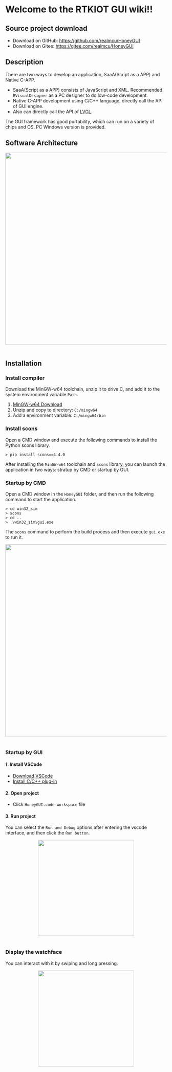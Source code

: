 # **Welcome to the RTKIOT GUI wiki!!**

## Source project download

- Download on GitHub: <https://github.com/realmcu/HoneyGUI>
- Download on Gitee: <https://gitee.com/realmcu/HoneyGUI>

## Description

There are two ways to develop an application, SaaA(Script as a APP) and Native C-APP.
- SaaA(Script as a APP) consists of JavaScript and XML. Recommended ```RVisualDesigner``` as a  PC designer to do low-code development.
- Native C-APP development using C/C++ language, directly call the API of GUI engine.
- Also can directly call the API of [LVGL](https://lvgl.io/).

The GUI framework has good portability, which can run on a variety of chips and OS. PC Windows version is provided.

## Software Architecture


<div style="text-align: center"><img width= "600" src ="https://foruda.gitee.com/images/1698215110757026070/a3648515_10088396.png"/></div><br/>


## Installation

### Install compiler
Download the MinGW-w64 toolchain, unzip it to drive C, and add it to the system environment variable `Path`.
1.  [MinGW-w64 Download](https://sourceforge.net/projects/mingw-w64/files/Toolchains%20targetting%20Win64/Personal%20Builds/mingw-builds/8.1.0/threads-posix/sjlj/x86_64-8.1.0-release-posix-sjlj-rt_v6-rev0.7z)
2.  Unzip and copy to directory: `C:/mingw64`
3.  Add a environment variable: `C:/mingw64/bin`

### Install scons
Open a CMD window and execute the following commands to install the Python scons library.
```
> pip install scons==4.4.0
```

After installing the `MinGW-w64` toolchain and `scons` library, you can launch the application in two ways: stratup by CMD or startup by GUI.

### Startup by CMD
Open a CMD window in the `HoneyGUI` folder, and then run the following command to start the application.

```shell
> cd win32_sim
> scons
> cd ..
> .\win32_sim\gui.exe
```
The `scons` command to perform the build process and then execute `gui.exe` to run it.


<div style="text-align: center"><img width= "600"  src ="https://foruda.gitee.com/images/1699429582680903862/9a73ac31_13671125.png"/></div><br/>


### Startup by GUI

#### 1. Install VSCode
   - [Download VSCode](https://code.visualstudio.com/)
   - [Install C/C++ plug-in](https://marketplace.visualstudio.com/items?itemName=ms-vscode.cpptools)

#### 2. Open project
   - Click `HoneyGUI.code-workspace` file

#### 3. Run project
You can select the `Run and Debug` options after entering the vscode interface, and then click the `Run button`.


<div style="text-align: center"><img width="300" src ="https://foruda.gitee.com/images/1699582639386992543/b2078d27_13671125.png"/></div><br/>


### Display the watchface
You can interact with it by swiping and long pressing.


<div style="text-align: center"><img width="300" src ="https://foruda.gitee.com/images/1698286583110259632/b48ad0af_10088396.png"/></div><br/>

